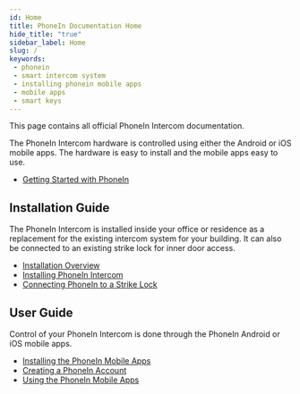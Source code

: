 ```yaml
---
id: Home
title: PhoneIn Documentation Home
hide_title: "true"
sidebar_label: Home
slug: /
keywords:
 - phonein
 - smart intercom system
 - installing phonein mobile apps
 - mobile apps
 - smart keys
---
```


This page contains all official PhoneIn Intercom documentation.

The PhoneIn Intercom hardware is controlled using either the Android or iOS mobile apps. The hardware is easy to install and the mobile apps easy to use.

* [Getting Started with PhoneIn](getting-started)

## Installation Guide

The PhoneIn Intercom is installed inside your office or residence as a replacement for the existing intercom system for your building. It can also be connected to an existing strike lock for inner door access.

* [Installation Overview](InstallationGuide/overview)
* [Installing PhoneIn Intercom](InstallationGuide/installing-phonein)
* [Connecting PhoneIn to a Strike Lock](InstallationGUide/connecting-to-a-strike-lock)

## User Guide

Control of your PhoneIn Intercom is done through the PhoneIn Android or iOS mobile apps. 

* [Installing the PhoneIn Mobile Apps](UserGuide/install-apps)
* [Creating a PhoneIn Account](UserGuide/create-account)
* [Using the PhoneIn Mobile Apps](UserGUide/using-apps)
